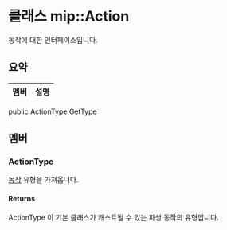 # <a name="class-mipaction"></a>클래스 mip::Action 
동작에 대한 인터페이스입니다.
## <a name="summary"></a>요약
 멤버                        | 설명                                
--------------------------------|---------------------------------------------
public ActionType GetType
## <a name="members"></a>멤버
### <a name="actiontype"></a>ActionType
[동작](#classmip_1_1_action) 유형을 가져옵니다.
#### <a name="returns"></a>Returns
ActionType 이 기본 클래스가 캐스트될 수 있는 파생 동작의 유형입니다.